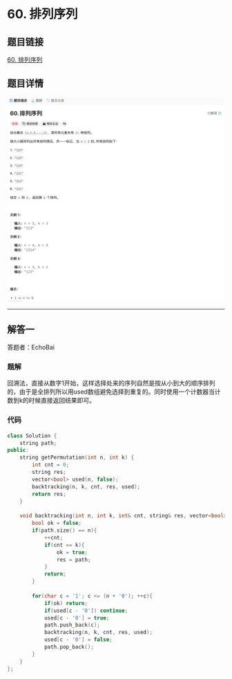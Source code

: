 # 60. 排列序列
## 题目链接  
[60. 排列序列](https://leetcode.cn/problems/permutation-sequence/description/)
## 题目详情
![题目图片](Img/60.png)

***
## 解答一
答题者：EchoBai

### 题解
回溯法，直接从数字1开始，这样选择处来的序列自然是按从小到大的顺序排列的，由于是全排列所以用used数组避免选择到重复的。同时使用一个计数器当计数到k的时候直接返回结果即可。

### 代码
``` cpp
class Solution {
    string path;
public:
    string getPermutation(int n, int k) {
        int cnt = 0;
        string res;
        vector<bool> used(n, false);
        backtracking(n, k, cnt, res, used);
        return res;
    }

    void backtracking(int n, int k, int& cnt, string& res, vector<bool>& used){
        bool ok = false;
        if(path.size() == n){
            ++cnt;
            if(cnt == k){
                ok = true;
                res = path;
            }
            return;
        }

        for(char c = '1'; c <= (n + '0'); ++c){
            if(ok) return;
            if(used[c - '0']) continue;
            used[c - '0'] = true;
            path.push_back(c);
            backtracking(n, k, cnt, res, used);
            used[c - '0'] = false;
            path.pop_back();
        }
    }
};
```
